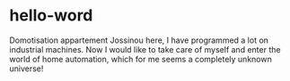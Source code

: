 # hello-word
Domotisation appartement
Jossinou here, 
I have programmed a lot on industrial machines. 
Now I would like to take care of myself and enter the world of home automation, which for me seems a completely unknown universe!
